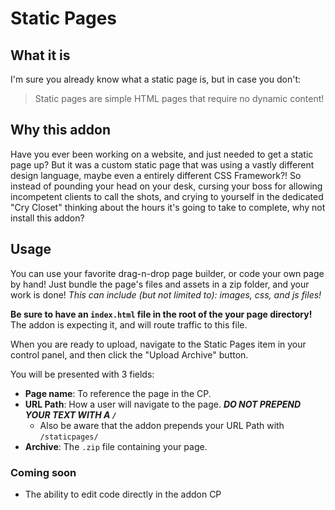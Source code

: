 # Static Pages

## What it is
I'm sure you already know what a static page is, but in case you don't: 
>Static pages are simple HTML pages that require no dynamic content! 

## Why this addon
Have you ever been working on a website, and just needed to get a static page up? But it was a custom static page that was using a vastly different design language, maybe even a entirely different CSS Framework?! So instead of pounding your head on your desk, cursing your boss for allowing incompetent clients to call the shots, and crying to yourself in the dedicated "Cry Closet" thinking about the hours it's going to take to complete, why not install this addon?

## Usage

You can use your favorite drag-n-drop page builder, or code your own page by hand! Just bundle the page's files and assets in a zip folder, and your work is done! *This can include (but not limited to): images, css, and js files!*

**Be sure to have an `index.html` file in the root of the your page directory!** The addon is expecting it, and will route traffic to this file.

When you are ready to upload, navigate to the Static Pages item in your control panel, and then click the "Upload Archive" button. 

You will be presented with 3 fields:
- **Page name**: To reference the page in the CP.
- **URL Path**: How a user will navigate to the page. ***DO NOT PREPEND YOUR TEXT WITH A `/`***
	- Also be aware that the addon prepends your URL Path with `/staticpages/`
- **Archive**: The `.zip` file containing your page.

### Coming soon
- The ability to edit code directly in the addon CP



